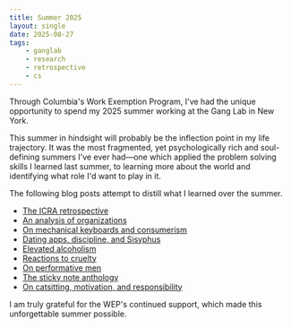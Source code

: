 ```yaml
---
title: Summer 2025
layout: single
date: 2025-08-27
tags:
    - ganglab
    - research
    - retrospective
    - cs
---
```


Through Columbia's Work Exemption Program, I've had the unique opportunity to spend my 2025 summer working at the Gang Lab in New York. 

This summer in hindsight will probably be the inflection point in my life trajectory. It was the most fragmented, yet psychologically rich and soul-defining summers I've ever had—one which applied the problem solving skills I learned last summer, to learning more about the world and identifying what role I'd want to play in it.

The following blog posts attempt to distill what I learned over the summer.
- [The ICRA retrospective](/blog/icra)
- [An analysis of organizations](/blog/analysis-of-orgs)
- [On mechanical keyboards and consumerism](/blog/mkbd)
- [Dating apps, discipline, and Sisyphus](/blog/hinge)
- [Elevated alcoholism](/blog/alcoholism)
- [Reactions to cruelty](/blog/cruelty)
- [On performative men](/blog/performative)
- [The sticky note anthology](/blog/stickies)
- [On catsitting, motivation, and responsibility](/blog/catsitting)

I am truly grateful for the WEP's continued support, which made this unforgettable summer possible.